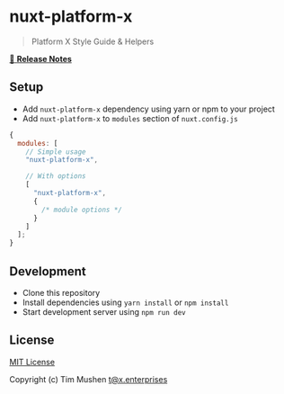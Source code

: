 # nuxt-platform-x

> Platform X Style Guide & Helpers

[📖 **Release Notes**](./CHANGELOG.md)

## Setup

- Add `nuxt-platform-x` dependency using yarn or npm to your project
- Add `nuxt-platform-x` to `modules` section of `nuxt.config.js`

```js
{
  modules: [
    // Simple usage
    "nuxt-platform-x",

    // With options
    [
      "nuxt-platform-x",
      {
        /* module options */
      }
    ]
  ];
}
```

## Development

- Clone this repository
- Install dependencies using `yarn install` or `npm install`
- Start development server using `npm run dev`

## License

[MIT License](./LICENSE)

Copyright (c) Tim Mushen <t@x.enterprises>

<!-- Badges -->

[david-dm-src]: https://david-dm.org//status.svg?style=flat-square
[david-dm-href]: https://david-dm.org/
[standard-js-src]: https://img.shields.io/badge/code_style-standard-brightgreen.svg?style=flat-square
[standard-js-href]: https://standardjs.com
[circle-ci-src]: https://img.shields.io/circleci/project/github/.svg?style=flat-square
[circle-ci-href]: https://circleci.com/gh/
[codecov-src]: https://img.shields.io/codecov/c/github/.svg?style=flat-square
[codecov-href]: https://codecov.io/gh/
[npm-version-src]: https://img.shields.io/npm/dt/nuxt-platform-x.svg?style=flat-square
[npm-version-href]: https://npmjs.com/package/nuxt-platform-x
[npm-downloads-src]: https://img.shields.io/npm/v/nuxt-platform-x/latest.svg?style=flat-square
[npm-downloads-href]: https://npmjs.com/package/nuxt-platform-x
